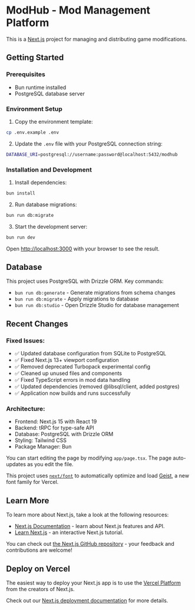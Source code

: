 # ModHub - Mod Management Platform

This is a [Next.js](https://nextjs.org) project for managing and distributing game modifications.

## Getting Started

### Prerequisites

- Bun runtime installed
- PostgreSQL database server

### Environment Setup

1. Copy the environment template:
```bash
cp .env.example .env
```

2. Update the `.env` file with your PostgreSQL connection string:
```bash
DATABASE_URI=postgresql://username:password@localhost:5432/modhub
```

### Installation and Development

1. Install dependencies:
```bash
bun install
```

2. Run database migrations:
```bash
bun run db:migrate
```

3. Start the development server:
```bash
bun run dev
```

Open [http://localhost:3000](http://localhost:3000) with your browser to see the result.

## Database

This project uses PostgreSQL with Drizzle ORM. Key commands:

- `bun run db:generate` - Generate migrations from schema changes
- `bun run db:migrate` - Apply migrations to database
- `bun run db:studio` - Open Drizzle Studio for database management

## Recent Changes

### Fixed Issues:
- ✅ Updated database configuration from SQLite to PostgreSQL
- ✅ Fixed Next.js 13+ viewport configuration
- ✅ Removed deprecated Turbopack experimental config
- ✅ Cleaned up unused files and components
- ✅ Fixed TypeScript errors in mod data handling
- ✅ Updated dependencies (removed @libsql/client, added postgres)
- ✅ Application now builds and runs successfully

### Architecture:
- Frontend: Next.js 15 with React 19
- Backend: tRPC for type-safe API
- Database: PostgreSQL with Drizzle ORM
- Styling: Tailwind CSS
- Package Manager: Bun

You can start editing the page by modifying `app/page.tsx`. The page auto-updates as you edit the file.

This project uses [`next/font`](https://nextjs.org/docs/app/building-your-application/optimizing/fonts) to automatically optimize and load [Geist](https://vercel.com/font), a new font family for Vercel.

## Learn More

To learn more about Next.js, take a look at the following resources:

- [Next.js Documentation](https://nextjs.org/docs) - learn about Next.js features and API.
- [Learn Next.js](https://nextjs.org/learn) - an interactive Next.js tutorial.

You can check out [the Next.js GitHub repository](https://github.com/vercel/next.js) - your feedback and contributions are welcome!

## Deploy on Vercel

The easiest way to deploy your Next.js app is to use the [Vercel Platform](https://vercel.com/new?utm_medium=default-template&filter=next.js&utm_source=create-next-app&utm_campaign=create-next-app-readme) from the creators of Next.js.

Check out our [Next.js deployment documentation](https://nextjs.org/docs/app/building-your-application/deploying) for more details.
